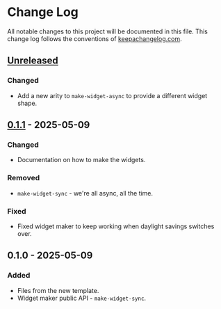 # Change Log
All notable changes to this project will be documented in this file. This change log follows the conventions of [keepachangelog.com](http://keepachangelog.com/).

## [Unreleased]
### Changed
- Add a new arity to `make-widget-async` to provide a different widget shape.

## [0.1.1] - 2025-05-09
### Changed
- Documentation on how to make the widgets.

### Removed
- `make-widget-sync` - we're all async, all the time.

### Fixed
- Fixed widget maker to keep working when daylight savings switches over.

## 0.1.0 - 2025-05-09
### Added
- Files from the new template.
- Widget maker public API - `make-widget-sync`.

[Unreleased]: https://sourcehost.site/your-name/clojure-noob-ch10/compare/0.1.1...HEAD
[0.1.1]: https://sourcehost.site/your-name/clojure-noob-ch10/compare/0.1.0...0.1.1

